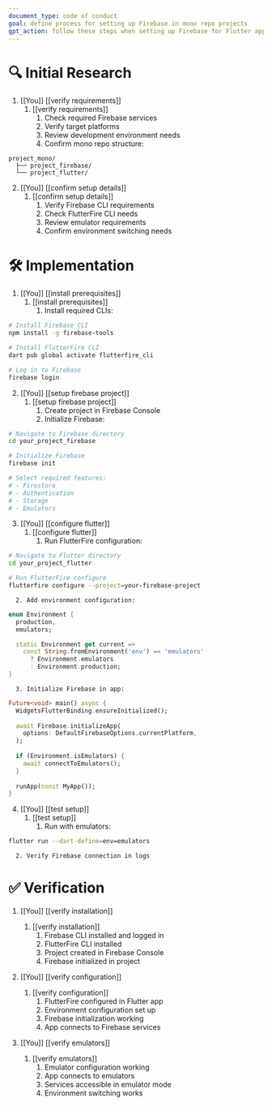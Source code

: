 ```yaml
---
document_type: code of conduct
goal: define process for setting up Firebase in mono repo projects
gpt_action: follow these steps when setting up Firebase for Flutter applications
---
```


# 🔍 Initial Research

1. [[You]] [[verify requirements]]
   1. [[verify requirements]]
      1. Check required Firebase services
      2. Verify target platforms
      3. Review development environment needs
      4. Confirm mono repo structure:
```
project_mono/
  ├── project_firebase/
  └── project_flutter/
```

2. [[You]] [[confirm setup details]]
   1. [[confirm setup details]]
      1. Verify Firebase CLI requirements
      2. Check FlutterFire CLI needs
      3. Review emulator requirements
      4. Confirm environment switching needs

# 🛠️ Implementation

1. [[You]] [[install prerequisites]]
   1. [[install prerequisites]]
      1. Install required CLIs:
```bash
# Install Firebase CLI
npm install -g firebase-tools

# Install FlutterFire CLI
dart pub global activate flutterfire_cli

# Log in to Firebase
firebase login
```

2. [[You]] [[setup firebase project]]
   1. [[setup firebase project]]
      1. Create project in Firebase Console
      2. Initialize Firebase:
```bash
# Navigate to Firebase directory
cd your_project_firebase

# Initialize Firebase
firebase init

# Select required features:
# - Firestore
# - Authentication
# - Storage
# - Emulators
```

3. [[You]] [[configure flutter]]
   1. [[configure flutter]]
      1. Run FlutterFire configuration:
```bash
# Navigate to Flutter directory
cd your_project_flutter

# Run FlutterFire configure
flutterfire configure --project=your-firebase-project
```
      2. Add environment configuration:
```dart
enum Environment {
  production,
  emulators;

  static Environment get current => 
    const String.fromEnvironment('env') == 'emulators' 
      ? Environment.emulators 
      : Environment.production;
}
```
      3. Initialize Firebase in app:
```dart
Future<void> main() async {
  WidgetsFlutterBinding.ensureInitialized();
  
  await Firebase.initializeApp(
    options: DefaultFirebaseOptions.currentPlatform,
  );
  
  if (Environment.isEmulators) {
    await connectToEmulators();
  }
  
  runApp(const MyApp());
}
```

4. [[You]] [[test setup]]
   1. [[test setup]]
      1. Run with emulators:
```bash
flutter run --dart-define=env=emulators
```
      2. Verify Firebase connection in logs

# ✅ Verification

1. [[You]] [[verify installation]]
   1. [[verify installation]]
      1. Firebase CLI installed and logged in
      2. FlutterFire CLI installed
      3. Project created in Firebase Console
      4. Firebase initialized in project

2. [[You]] [[verify configuration]]
   1. [[verify configuration]]
      1. FlutterFire configured in Flutter app
      2. Environment configuration set up
      3. Firebase initialization working
      4. App connects to Firebase services

3. [[You]] [[verify emulators]]
   1. [[verify emulators]]
      1. Emulator configuration working
      2. App connects to emulators
      3. Services accessible in emulator mode
      4. Environment switching works 
